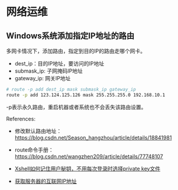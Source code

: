 # 网络运维

## Windows系统添加指定IP地址的路由

多网卡情况下，添加路由，指定到目的IP的路由走哪个网卡。

* dest_ip：目的IP地址，要访问的IP地址
* submask_ip: 子网掩码IP地址
* gateway_ip: 网关IP地址

```bash
# route -p add dest_ip mask submask_ip gateway_ip
route -p add 123.124.125.126 mask 255.255.255.0 192.168.10.1
```

-p表示永久路由，重启机器或者系统也不会丢失该路由设置。

References:

* 修改默认路由地址：https://blog.csdn.net/Season_hangzhou/article/details/18841981

* route命令手册：https://blog.csdn.net/wangzhen209/article/details/77748107




* [Xshell如何记住用户秘钥，不用每次登录时选择private key文件](./xshell_public_key.md)
* [获取服务器的互联网IP地址](./internet-ip.md)
